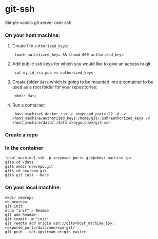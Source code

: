 # git-ssh

Simple vanilla git server over ssh.

### On your host machine:
	
1. Create file `authorized_keys`:

        touch authorized_keys && chmod 600 authorized_keys

2. Add public ssh keys for which you would like to give an access to git:

        cat my_id_rsa.pub >> authorized_keys 

3. Create folder `data` which is going to be mounted into a container to be used as a root folder for your repositories:

        mkdir data

4. Run a container:

        host_machine$ docker run -p <exposed_port>:22 -d -v /host_machine/authorized_keys:/home/git/.ssh/authorized_keys -v /host_machine/data/:/data akaygorodov/git-ssh


### Create a repo

### In the container

    local_machine$ ssh -p <exposed_port> git@<host_machine_ip>
    git$ cd /data
    git$ mkdir newrepo.git
    git$ cd newrepo.git
    git$ git init --bare


### On your local machine:

    mkdir newrepo
    cd newrepo
    git init
    echo "init" > Readme
    git add Readme
    git commit -m "init"
    git remote add origin ssh://git@<host_machine_ip>:<exposed_port>/data/newrepo.git/
    git push --set-upstream origin master

